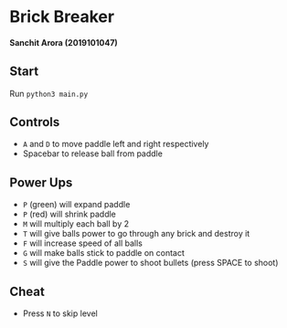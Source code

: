 # Brick Breaker

#### Sanchit Arora (2019101047)

## Start

Run `python3 main.py`

## Controls

- `A` and `D` to move paddle left and right respectively
- Spacebar to release ball from paddle

## Power Ups

- `P` (green) will expand paddle
- `P` (red) will shrink paddle
- `M` will multiply each ball by 2
- `T` will give balls power to go through any brick and destroy it
- `F` will increase speed of all balls
- `G` will make balls stick to paddle on contact
- `S` will give the Paddle power to shoot bullets (press SPACE to shoot)

## Cheat

- Press `N` to skip level